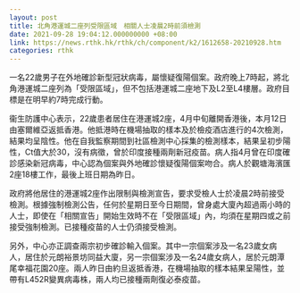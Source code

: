 ```yaml
---
layout: post
title: 北角港運城二座列受限區域　相關人士凌晨2時前須檢測
date: 2021-09-28 19:04:12.000000000 +08:00
link: https://news.rthk.hk/rthk/ch/component/k2/1612658-20210928.htm
categories: rthk
---
```


一名22歲男子在外地確診新型冠狀病毒，屬懷疑復陽個案。政府晚上7時起，將北角港運城二座列為「受限區域」，但不包括港運城二座地下及L2至L4樓層。政府目標是在明早約7時完成行動。

衞生防護中心表示，22歲患者居住在港運城2座，4月中旬離開香港後，本月12日由塞爾維亞返抵香港。他抵港時在機場抽取的樣本及於檢疫酒店進行的4次檢測，結果均呈陰性。他在自我監察期間到社區檢測中心採集的檢測樣本，結果呈初步陽性，Ct值大於30，沒有病徵，曾於印度接種兩劑新冠疫苗。病人指4月曾在印度確診感染新冠病毒，中心認為個案與外地確診懷疑復陽個案吻合。病人於觀塘海濱匯2座18樓工作，最後上班日期為昨日。

政府將他居住的港運城2座作出限制與檢測宣告，要求受檢人士於凌晨2時前接受檢測。根據強制檢測公告，任何於星期日至今日期間，曾身處大廈內超過兩小時的人士，即使在「相關宣告」開始生效時不在「受限區域」內，均須在星期四或之前接受強制檢測。已接種疫苗的人士仍須接受檢測。

另外，中心亦正調查兩宗初步確診輸入個案。其中一宗個案涉及一名23歲女病人，居住於元朗裕景坊同益大廈，另一宗個案涉及一名24歲女病人，居於元朗潭尾幸福花園20座。兩人昨日由約旦返抵香港，在機場抽取的樣本結果呈陽性，並帶有L452R變異病毒株，兩人均已接種兩劑復必泰疫苗。

